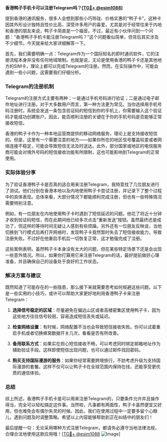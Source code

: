 **香港鸭子手机卡可以注册Telegram吗？[[TG💪+ @esim1088](https://t.me/s/esim1088)]**

提到香港的通讯服务，很多人会想到那些小巧玲珑、价格实惠的“鸭子卡”。这种卡因其外形设计独特且性价比高，深受许多用户的喜爱。尤其是对于经常往来于内地和香港的朋友来说，鸭子卡简直是一个福音。不过，最近有小伙伴问到一个问题：“香港鸭子手机卡能注册Telegram吗？”这个问题看似简单，但背后其实涉及不少细节。今天就来给大家详细解答一下。

首先，我们需要明确一点：Telegram作为一个国际知名的即时通讯软件，它的注册流程本身并没有任何地域限制。也就是说，无论是使用香港的鸭子卡还是其他地方的SIM卡，理论上都可以完成Telegram的注册。然而，在实际操作中，可能会遇到一些小问题，这需要我们仔细分析。

### Telegram的注册机制

Telegram的注册方式主要有两种：一是通过手机号码进行验证；二是通过电子邮件地址进行注册。对于大多数用户而言，第一种方法更为常见。当你选择用手机号码注册时，系统会发送一条包含验证码的短信到你的手机上，你需要输入这个验证码才能成功创建账户。因此，能否顺利注册的关键在于你的手机号码是否能够正常接收短信。

香港的鸭子卡作为一种本地运营商提供的移动网络服务，理论上是支持接收短信的。但是，这里有一个需要注意的地方——如果你所在的地区信号覆盖较差或者网络连接不稳定，可能会导致短信无法及时送达。此外，部分国家或地区的电信服务商可能会对境外号码的短信接收功能有所限制，这也可能影响到Telegram的正常使用。

### 实际体验分享

为了验证香港鸭子卡是否真的适合用来注册Telegram，我特意找了几位朋友进行了测试。他们分别在香港本地以及内地使用鸭子卡尝试注册，并记录下了整个过程中的具体表现。总体来看，大部分情况下都能顺利完成注册，但也有一些特殊情况需要特别注意。

例如，有一位朋友在内地使用鸭子卡时遇到了短信延迟的问题。他花了将近十分钟才收到验证码短信，而在此期间他已经多次点击“重新发送”按钮。虽然最终还是成功了，但这样的等待时间无疑让人感到有些烦躁。另外还有一位朋友反映说，当他切换到飞行模式后再打开网络时，发现鸭子卡竟然暂时失去了短信接收能力，导致注册失败。不过好在他重启手机后一切恢复正常，这才勉强完成了注册。

这些案例表明，虽然鸭子卡本身没有太大的问题，但在某些特定场景下还是会出现一些意外情况。所以，如果你打算用它来注册Telegram的话，最好提前做好心理准备，并且确保自己的设备处于良好的工作状态。

### 解决方案与建议

既然知道了可能存在的一些隐患，那么接下来就需要思考如何规避这些问题。以下是一些实用的小技巧，或许可以帮助大家更好地利用香港鸭子卡来注册Telegram：

1. **选择信号稳定的区域**：尽量避免在偏远山区或者高楼密集区使用鸭子卡，因为这些地方往往信号较弱，容易造成短信丢失或延迟。
   
2. **检查网络设置**：有时候，网络配置不当也会导致短信接收失败。你可以试着重启手机或者切换蜂窝数据开关几次，看看是否有所改善。
   
3. **备用联系方式**：如果实在担心短信接收不畅，可以考虑同时绑定邮箱地址作为辅助验证手段。这样即使短信出现问题，也可以通过邮件找回密码。
   
4. **购买支持国际漫游的服务**：如果你经常需要跨境旅行，不妨考虑升级为支持国际漫游的套餐。这样不仅可以让鸭子卡在全球范围内保持在线，还能享受更优质的通信体验。

### 总结

综上所述，香港鸭子手机卡是可以用来注册Telegram的，只要条件允许并且操作得当，完全可以轻松搞定这件事。当然啦，凡事都有两面性，鸭子卡虽然便宜又好用，但也难免会有偶尔失灵的时候。因此，我们在使用过程中一定要多留个心眼儿，遇到问题及时调整策略。希望以上内容能够帮助到正在纠结中的朋友们！

最后提醒一句：无论采用哪种方式注册Telegram，都请务必遵守当地法律法规，合理合法地使用这款应用哦！[[TG💪+ @esim1088](https://t.me/s/esim1088) ![Image](https://i.postimg.cc/4NQfJmqS/Snipaste-2025-05-13-00-14-12.png)]